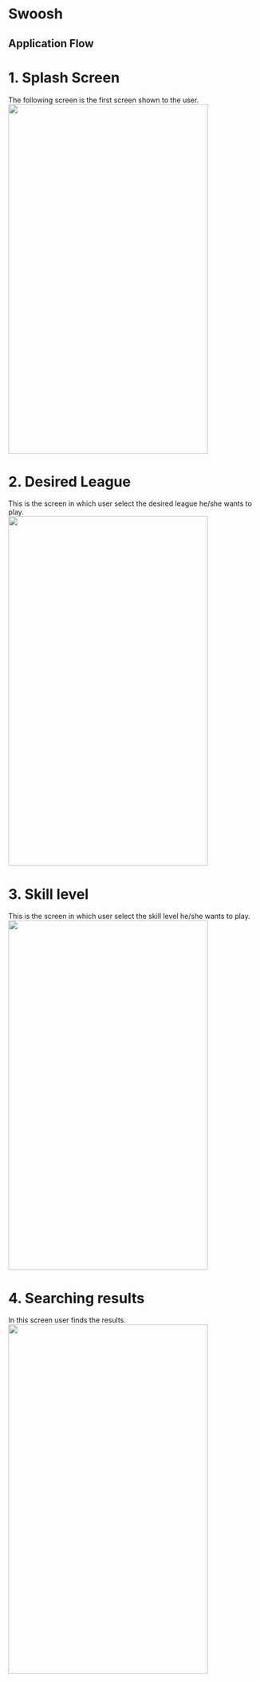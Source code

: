 # Swoosh

## Application Flow

# 1. Splash Screen

The following screen is the first screen shown to the user.<br />
<img src="https://user-images.githubusercontent.com/46857033/186108351-548462c5-6bc0-4d68-9b67-47b240ae17a8.png" width="400" height="700">

# 2. Desired League 
This is the screen in which user select the desired league he/she wants to play.<br />
<img src="https://user-images.githubusercontent.com/46857033/186108394-60a83e9d-111b-4014-b149-e9da3c9ac6da.png" width="400" height="700">


# 3. Skill level 
This is the screen in which user select the skill level he/she wants to play.<br />
<img src="https://user-images.githubusercontent.com/46857033/186108409-414737f1-837d-4a84-ad0a-f52f611dc7d9.png" width="400" height="700">


# 4. Searching results 

In this screen user finds the results.<br />
<img src="https://user-images.githubusercontent.com/46857033/186108423-211f0c7b-ef40-4c78-bf56-fe1166527bec.png" width="400" height="700">
